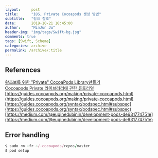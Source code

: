 ```yaml
---
layout:     post
title:      "iOS, Private Cocoapods 생성 방법"
subtitle:   "링크 참조"
date:       2019-10-21 18:45:00
author:     "MinJun Ju"
header-img: "img/tags/Swift-bg.jpg"
comments: true 
tags: [Swift, Scheme]
categories: archive
permalink: /archive/:title
--- 
```


## References

[왕초보를 위한 "Private" CocoaPods Library만들기](https://zeddios.tistory.com/701)<br>
[Cocoapods Private 라이브러리에 관한 튜토리얼](https://littleshark.tistory.com/33)<br>
[https://guides.cocoapods.org/making/private-cocoapods.html](https://guides.cocoapods.org/making/private-cocoapods.html)<br>
[https://guides.cocoapods.org/syntax/podspec.html#subspec](https://guides.cocoapods.org/syntax/podspec.html#subspec)<br>
[https://medium.com/@euginedubinin/development-pods-de631774751e](https://medium.com/@euginedubinin/development-pods-de631774751e)<br>

## Error handling 

```ruby
$ sudo rm -fr ~/.cocoapods/repos/master
$ pod setup
```


